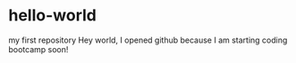 # hello-world
my first repository
Hey world, I opened github because I am starting coding bootcamp soon!
